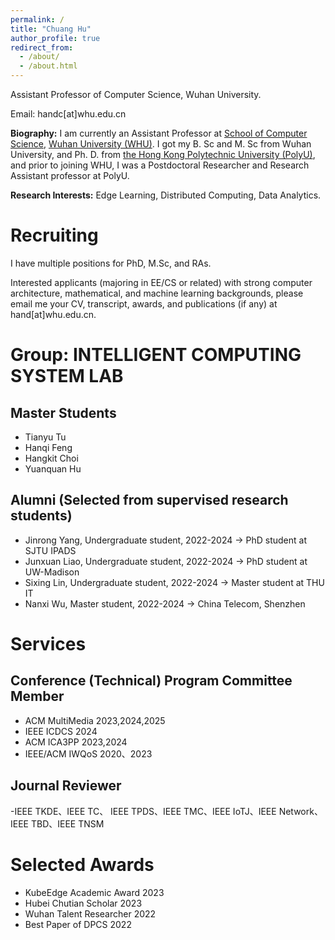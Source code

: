 ```yaml
---
permalink: /
title: "Chuang Hu"
author_profile: true
redirect_from: 
  - /about/
  - /about.html
---
```


Assistant Professor of Computer Science, Wuhan University.

Email: handc[at]whu.edu.cn

**Biography:**
I am currently an Assistant Professor at [School of Computer Science](https://cs.whu.edu.cn/), [Wuhan University (WHU)](https://www.whu.edu.cn/). I got my B. Sc and M. Sc from Wuhan University, and Ph. D. from [the Hong Kong Polytechnic University (PolyU)](https://www.polyu.edu.hk/), and prior to joining WHU, I was a Postdoctoral Researcher and Research Assistant professor at PolyU. 

**Research Interests:**
Edge Learning, Distributed Computing, Data Analytics.

<!--建议修改，目前照抄！！-->

Recruiting
======
I have multiple positions for PhD, M.Sc, and RAs.

Interested applicants (majoring in EE/CS or related) with strong computer architecture, mathematical, and machine learning backgrounds, please email me your CV, transcript, awards, and publications (if any) at hand[at]whu.edu.cn.


Group: INTELLIGENT COMPUTING SYSTEM LAB
======

<!--Ph.D. Students-->

Master Students
------
- Tianyu Tu
- Hanqi Feng
- Hangkit Choi
- Yuanquan Hu

<!--Research Assistants-->

<!--本科生具体指导时间！！-->

Alumni (Selected from supervised research students)
------
- Jinrong Yang, Undergraduate student, 2022-2024 -> PhD student at SJTU IPADS 
- Junxuan Liao, Undergraduate student, 2022-2024 -> PhD student at UW-Madison
- Sixing Lin, Undergraduate student, 2022-2024 -> Master student at THU IT
- Nanxi Wu, Master student, 2022-2024 -> China Telecom, Shenzhen

Services
======

Conference (Technical) Program Committee Member
------
- ACM MultiMedia 2023,2024,2025
- IEEE ICDCS 2024
- ACM ICA3PP 2023,2024
- IEEE/ACM IWQoS 2020、2023

Journal Reviewer
------
-IEEE TKDE、IEEE TC、 IEEE TPDS、IEEE TMC、IEEE IoTJ、IEEE Network、IEEE TBD、IEEE TNSM


<!--Organizing Committee Member-->


Selected Awards
======
<!--时间不限：奖学金，比赛获奖，企业奖项，-->
- KubeEdge Academic Award 2023
- Hubei Chutian Scholar 2023
- Wuhan Talent Researcher 2022
- Best Paper of DPCS 2022
